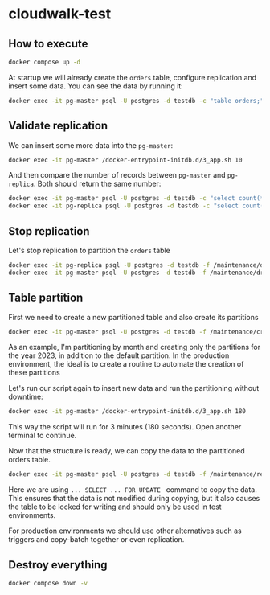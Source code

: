 # cloudwalk-test

## How to execute

```sh 
docker compose up -d
```

At startup we will already create the `orders` table, configure replication and insert some data.
You can see the data by running it:

```sh
docker exec -it pg-master psql -U postgres -d testdb -c "table orders;"
```

## Validate replication

We can insert some more data into the `pg-master`:

```sh
docker exec -it pg-master /docker-entrypoint-initdb.d/3_app.sh 10
```

And then compare the number of records between `pg-master` and `pg-replica`. Both should return the same number:

```sh
docker exec -it pg-master psql -U postgres -d testdb -c "select count(*) from orders;"
docker exec -it pg-replica psql -U postgres -d testdb -c "select count(*) from orders;"
```

## Stop replication

Let's stop replication to partition the `orders` table

```sh
docker exec -it pg-replica psql -U postgres -d testdb -f /maintenance/drop_subscription.sql
docker exec -it pg-master psql -U postgres -d testdb -f /maintenance/drop_publication.sql
```

## Table partition

First we need to create a new partitioned table and also create its partitions

```sh
docker exec -it pg-master psql -U postgres -d testdb -f /maintenance/create_table_orders_partitions.sql
```

As an example, I'm partitioning by month and creating only the partitions for the year 2023, in addition to the default partition. In the production environment, the ideal is to create a routine to automate the creation of these partitions

Let's run our script again to insert new data and run the partitioning without downtime:

```sh
docker exec -it pg-master /docker-entrypoint-initdb.d/3_app.sh 180
```

This way the script will run for 3 minutes (180 seconds). Open another terminal to continue.

Now that the structure is ready, we can copy the data to the partitioned orders table.

```sh
docker exec -it pg-master psql -U postgres -d testdb -f /maintenance/rename_table_copy_data.sql
```

Here we are using `... SELECT ... FOR UPDATE ` command to copy the data. This ensures that the data is not modified during copying, but it also causes the table to be locked for writing and should only be used in test environments.  

For production environments we should use other alternatives such as triggers and copy-batch together or even replication.

## Destroy everything

```sh
docker compose down -v
```

